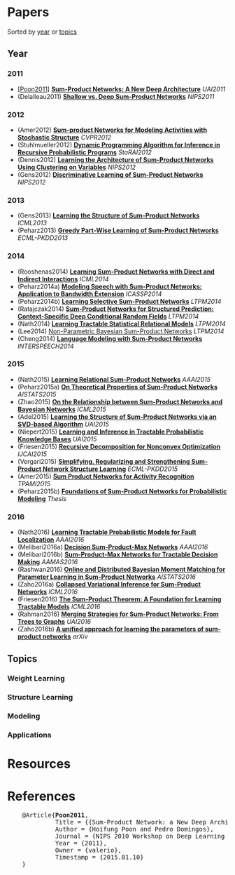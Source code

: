 
# Papers

Sorted by [year](#year) or [topics](#topics) 

## Year

### 2011
    
   - [[Poon2011]](#poon2011) [**Sum-Product Networks: A New Deep Architecture**](http://spn.cs.washington.edu/papers/spn.pdf) *UAI2011*
   - (Delalleau2011) [**Shallow vs. Deep Sum-Product Networks**](http://papers.nips.cc/paper/4350-shallow-vs-deep-sum-product-networks.pdf) *NIPS2011*


### 2012

   - (Amer2012) [**Sum-product Networks for Modeling Activities with Stochastic Structure**](http://web.engr.oregonstate.edu/~sinisa/research/publications/cvpr12_SPN.pdf) *CVPR2012*
   - (Stuhlmueller2012) [**Dynamic Programming Algorithm for Inference in Recursive Probabilistic Programs**](http://arxiv.org/abs/1206.3555) *StaRAI2012*
   - (Dennis2012) [**Learning the Architecture of Sum-Product Networks Using Clustering on Variables**](http://papers.nips.cc/paper/4544-learning-the-architecture-of-sum-product-networks-using-clustering-on-variables.pdf) *NIPS2012*
   - (Gens2012) [**Discriminative Learning of Sum-Product Networks**](http://spn.cs.washington.edu/papers/dspn.pdf) *NIPS2012*

    

### 2013

   - (Gens2013) [**Learning the Structure of Sum-Product Networks**](http://jmlr.org/proceedings/papers/v28/gens13.pdf) *ICML2013*
   - (Peharz2013) [**Greedy Part-Wise Learning of Sum-Product Networks**](https://www.spsc.tugraz.at/sites/default/files/MergeSPN.pdf) *ECML-PKDD2013*

### 2014

   - (Rooshenas2014) [**Learning Sum-Product Networks with Direct and Indirect Interactions**](http://ix.cs.uoregon.edu/~lowd/icml14rooshenas.pdf) *ICML2014*
   - (Peharz2014a) [**Modeling Speech with Sum-Product Networks: Application to Bandwidth Extension**](http://spn.cs.washington.edu/papers/icassp14.pdf) *ICASSP2014*
   - (Peharz2014b) [**Learning Selective Sum-Product Networks**](http://spn.cs.washington.edu/papers/ltpm2014_paper_9.pdf) *LTPM2014*
   - (Ratajczak2014) [**Sum-Product Networks for Structured Prediction: Context-Specific Deep Conditional Random Fields**](https://www.spsc.tugraz.at/biblio/ratajczak20143046) *LTPM2014*
   - (Nath2014) [**Learning Tractable Statistical Relational Models**](http://spn.cs.washington.edu/papers/ltpm2014_paper_4.pdf) *LTPM2014*
   - (Lee2014) [Non-Parametric Bayesian Sum-Product Networks](http://spn.cs.washington.edu/papers/ltpm2014_paper_6.pdf) *LTPM2014*
   - (Cheng2014) [**Language Modeling with Sum-Product Networks**](http://spn.cs.washington.edu/papers/is14.pdf) *INTERSPEECH2014*

### 2015
 
   - (Nath2015) [**Learning Relational Sum-Product Networks**](http://homes.cs.washington.edu/~pedrod/papers/aaai15.pdf) *AAAI2015*
   - (Peharz2015a) [**On Theoretical Properties of Sum-Product Networks**](http://www.jmlr.org/proceedings/papers/v38/peharz15.pdf) *AISTATS2015*
   - (Zhao2015) [**On the Relationship between Sum-Product Networks and Bayesian Networks**](http://jmlr.org/proceedings/papers/v37/zhaoc15.pdf) *ICML2015*
   - (Adel2015) [**Learning the Structure of Sum-Product Networks via an SVD-based Algorithm**](http://auai.org/uai2015/proceedings/papers/83.pdf) *UAI2015*
   - (Niepert2015)
     [**Learning and Inference in Tractable Probabilistic Knowledge Bases**](http://homes.cs.washington.edu/~pedrod/papers/uai15.pdf)
     *UAI2015*
   - (Friesen2015)
     [**Recursive Decomposition for Nonconvex Optimization**](https://www.cs.washington.edu/node/11282)
     *IJCAI2015*	 
   - (Vergari2015)
     [**Simplifying, Regularizing and Strengthening Sum-Product Network Structure Learning**](http://www.di.uniba.it/~vergari/papers/Simplifying,%20Regularizing%20and%20Strengthening%20Sum-Product%20Network%20Structure%20Learning.pdf)
     *ECML-PKDD2015*
   - (Amer2015) [**Sum Product Networks for Activity Recognition**](http://web.engr.oregonstate.edu/~sinisa/research/publications/PAMI_SPN.pdf) *TPAMI2015*
   - (Peharz2015b) [**Foundations of Sum-Product Networks for Probabilistic Modeling**](https://www.researchgate.net/profile/Robert_Peharz/publication/273000973_Foundations_of_Sum-Product_Networks_for_Probabilistic_Modeling/links/54f49ff00cf2f28c1362088b.pdf) *Thesis*

### 2016

   - (Nath2016)
     [**Learning Tractable Probabilistic Models for Fault Localization**](http://homes.cs.washington.edu/~pedrod/papers/aaai16.pdf)
     *AAAI2016*
   - (Melibari2016a) [**Decision Sum-Product-Max Networks**](https://cs.uwaterloo.ca/~mmelibar/publications/melibari-aaai2016.pdf)
     *AAAI2016*	 
   - (Melibari2016b)
     [**Sum-Product-Max Networks for Tractable Decision Making**](http://trust.sce.ntu.edu.sg/aamas16/pdfs/p1419.pdf)
     *AAMAS2016*
   - (Rashwan2016) [**Online and Distributed Bayesian Moment Matching for Parameter Learning in Sum-Product Networks**](http://www.jmlr.org/proceedings/papers/v51/rashwan16.pdf)	 *AISTATS2016*
   - (Zaho2016a)
     [**Collapsed Variational Inference for Sum-Product Networks**](http://jmlr.org/proceedings/papers/v48/zhaoa16.pdf)
     *ICML2016*	 
   - (Friesen2016)
     [**The Sum-Product Theorem: A Foundation for Learning Tractable Models**](http://homes.cs.washington.edu/~pedrod/papers/mlc16.pdf)
     *ICML2016*
   - (Rahman2016)
     [**Merging Strategies for Sum-Product Networks: From Trees to Graphs**](http://www.hlt.utdallas.edu/~vgogate/papers/uai16.pdf)
     *UAI2016*
   - (Zaho2016b)
       [**A unified approach for learning the parameters of sum-product networks**](http://arxiv.org/abs/1601.00318) *arXiv*

## Topics

### Weight Learning

### Structure Learning

### Modeling

### Applications

# Resources

# References

<pre>
    @Article{<b id="poon2011">Poon2011</b>,
             Title = {{Sum-Product Network: a New Deep Architecture}},
			 Author = {Hoifung Poon and Pedro Domingos},
			 Journal = {NIPS 2010 Workshop on Deep Learning and Unsupervised Feature Learning},
			 Year = {2011},
             Owner = {valerio},
			 Timestamp = {2015.01.10}
    }
</pre>
